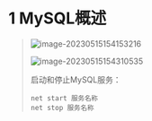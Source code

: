 # 1 MySQL概述

> ![image-20230515154153216](https://pic1.xuehuaimg.com/proxy/https://cdn.jsdelivr.net/gh/moshang1314/myBlog@main/image/image-20230515154153216.png)
>
> ![image-20230515154310535](https://pic1.xuehuaimg.com/proxy/https://cdn.jsdelivr.net/gh/moshang1314/myBlog@main/image/image-20230515154310535.png)
>
> 启动和停止MySQL服务：
>
> ```shell
> net start 服务名称
> net stop 服务名称
> ```

